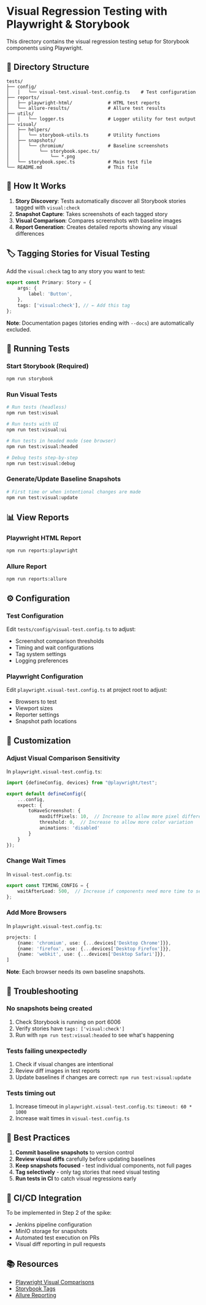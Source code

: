 # Visual Regression Testing with Playwright & Storybook

This directory contains the visual regression testing setup for Storybook components using Playwright.

## 📁 Directory Structure

```
tests/
├── config/
│   │   └── visual-test.visual-test.config.ts    # Test configuration
├── reports/
│   ├── playwright-html/             # HTML test reports
│   └── allure-results/              # Allure test results
├── utils/
│   │   └── logger.ts                # Logger utility for test output
├── visual/
│   ├── helpers/
│   │   └── storybook-utils.ts       # Utility functions
│   ├── snapshots/
│   │   └── chromium/                # Baseline screenshots
│   │       └── storybook.spec.ts/
│   │           └── *.png
│   └── storybook.spec.ts            # Main test file
└── README.md                        # This file
```

## 🎯 How It Works

1. **Story Discovery**: Tests automatically discover all Storybook stories tagged with `visual:check`
2. **Snapshot Capture**: Takes screenshots of each tagged story
3. **Visual Comparison**: Compares screenshots with baseline images
4. **Report Generation**: Creates detailed reports showing any visual differences

## 🏷️ Tagging Stories for Visual Testing

Add the `visual:check` tag to any story you want to test:

```typescript
export const Primary: Story = {
    args: {
        label: 'Button',
    },
    tags: ['visual:check'], // ← Add this tag
};
```

**Note**: Documentation pages (stories ending with `--docs`) are automatically excluded.

## 🚀 Running Tests

### Start Storybook (Required)

```bash
npm run storybook
```

### Run Visual Tests

```bash
# Run tests (headless)
npm run test:visual

# Run tests with UI
npm run test:visual:ui

# Run tests in headed mode (see browser)
npm run test:visual:headed

# Debug tests step-by-step
npm run test:visual:debug
```

### Generate/Update Baseline Snapshots

```bash
# First time or when intentional changes are made
npm run test:visual:update
```

## 📊 View Reports

### Playwright HTML Report

```bash
npm run reports:playwright
```

### Allure Report

```bash
npm run reports:allure
```

## ⚙️ Configuration

### Test Configuration

Edit `tests/config/visual-test.config.ts` to adjust:

- Screenshot comparison thresholds
- Timing and wait configurations
- Tag system settings
- Logging preferences

### Playwright Configuration

Edit `playwright.visual-test.config.ts` at project root to adjust:

- Browsers to test
- Viewport sizes
- Reporter settings
- Snapshot path locations

## 🔧 Customization

### Adjust Visual Comparison Sensitivity

In `playwright.visual-test.config.ts`:

```typescript
import {defineConfig, devices} from "@playwright/test";

export default defineConfig({
    ...config,
    expect: {
        toHaveScreenshot: {
            maxDiffPixels: 10,  // Increase to allow more pixel differences
            threshold: 0,  // Increase to allow more color variation
            animations: 'disabled'
        }
    }
});
```

### Change Wait Times

In `visual-test.config.ts`:

```typescript
export const TIMING_CONFIG = {
    waitAfterLoad: 500,  // Increase if components need more time to settle
};
```

### Add More Browsers

In `playwright.visual-test.config.ts`:

```typescript
projects: [
    {name: 'chromium', use: {...devices['Desktop Chrome']}},
    {name: 'firefox', use: {...devices['Desktop Firefox']}},
    {name: 'webkit', use: {...devices['Desktop Safari']}},
]
```

**Note**: Each browser needs its own baseline snapshots.

## 🐛 Troubleshooting

### No snapshots being created

1. Check Storybook is running on port 6006
2. Verify stories have `tags: ['visual:check']`
3. Run with `npm run test:visual:headed` to see what's happening

### Tests failing unexpectedly

1. Check if visual changes are intentional
2. Review diff images in test reports
3. Update baselines if changes are correct: `npm run test:visual:update`

### Tests timing out

1. Increase timeout in `playwright.visual-test.config.ts`: `timeout: 60 * 1000`
2. Increase wait times in `visual-test.config.ts`

## 📝 Best Practices

1. **Commit baseline snapshots** to version control
2. **Review visual diffs** carefully before updating baselines
3. **Keep snapshots focused** - test individual components, not full pages
4. **Tag selectively** - only tag stories that need visual testing
5. **Run tests in CI** to catch visual regressions early

## 🔄 CI/CD Integration

To be implemented in Step 2 of the spike:

- Jenkins pipeline configuration
- MinIO storage for snapshots
- Automated test execution on PRs
- Visual diff reporting in pull requests

## 📚 Resources

- [Playwright Visual Comparisons](https://playwright.dev/docs/test-snapshots)
- [Storybook Tags](https://storybook.js.org/docs/writing-stories/tags)
- [Allure Reporting](https://docs.qameta.io/allure/)